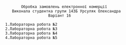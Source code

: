                    Обробка замовлень електронної комерції 
               Виконала cтудентка групи 143Б Урсуляк Олександра
                               Варіант 16

            1.Лабораторна робота №2 
            2.Лабораторна робота №3
            3.Лабораторна робота №4
            4.Лабораторна робота №5
